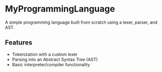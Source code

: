 # MyProgrammingLanguage

A simple programming language built from scratch using a lexer, parser, and AST.

## Features

- Tokenization with a custom lexer
- Parsing into an Abstract Syntax Tree (AST)
- Basic interpreter/compiler functionality
